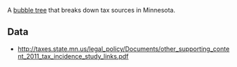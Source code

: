A [bubble tree](http://okfnlabs.org/bubbletree/) that breaks down tax sources in Minnesota.

## Data

 - http://taxes.state.mn.us/legal_policy/Documents/other_supporting_content_2011_tax_incidence_study_links.pdf